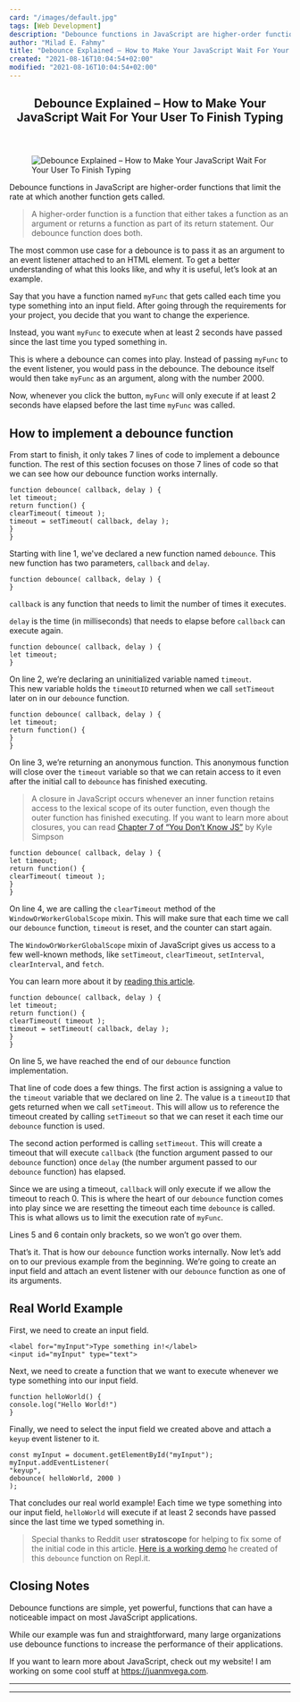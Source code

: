 ```yaml
---
card: "/images/default.jpg"
tags: [Web Development]
description: "Debounce functions in JavaScript are higher-order functions t"
author: "Milad E. Fahmy"
title: "Debounce Explained – How to Make Your JavaScript Wait For Your User To Finish Typing"
created: "2021-08-16T10:04:54+02:00"
modified: "2021-08-16T10:04:54+02:00"
---
```

<div class="site-wrapper">
<main id="site-main" class="site-main outer">
<div class="inner">
<article class="post-full post tag-web-development tag-javascript ">
<header class="post-full-header">
<h1 class="post-full-title">Debounce Explained – How to Make Your JavaScript Wait For Your User To Finish Typing</h1>
</header>
<figure class="post-full-image">
<picture>
<source media="(max-width: 700px)" sizes="1px" srcset="data:image/gif;base64,R0lGODlhAQABAIAAAAAAAP///yH5BAEAAAAALAAAAAABAAEAAAIBRAA7 1w">
<source media="(min-width: 701px)" sizes="(max-width: 800px) 400px,
(max-width: 1170px) 700px,
1400px" srcset="/news/content/images/size/w300/2020/07/pexels-photo.jpg 300w,
/news/content/images/size/w600/2020/07/pexels-photo.jpg 600w,
/news/content/images/size/w1000/2020/07/pexels-photo.jpg 1000w,
/news/content/images/size/w2000/2020/07/pexels-photo.jpg 2000w">
<img onerror="this.style.display='none'" src="/news/content/images/size/w2000/2020/07/pexels-photo.jpg" alt="Debounce Explained – How to Make Your JavaScript Wait For Your User To Finish Typing">
</picture>
</figure>
<section class="post-full-content">
<div class="post-content">
<p>Debounce functions in JavaScript are higher-order functions that limit the rate at which another function gets called.</p><blockquote>A higher-order function is a function that either takes a function as an argument or returns a function as part of its return statement. Our debounce function does both.</blockquote><p>The most common use case for a debounce is to pass it as an argument to an event listener attached to an HTML element. To get a better understanding of what this looks like, and why it is useful, let’s look at an example.</p><p>Say that you have a function named <code>myFunc</code> that gets called each time you type something into an input field. After going through the requirements for your project, you decide that you want to change the experience. </p><p>Instead, you want <code>myFunc</code> to execute when at least 2 seconds have passed since the last time you typed something in.</p><p>This is where a debounce can comes into play. Instead of passing <code>myFunc</code> to the event listener, you would pass in the debounce. The debounce itself would then take <code>myFunc</code> as an argument, along with the number 2000.</p><p>Now, whenever you click the button, <code>myFunc</code> will only execute if at least 2 seconds have elapsed before the last time <code>myFunc</code> was called.</p><h2 id="how-to-implement-a-debounce-function">How to implement a debounce function</h2><p>From start to finish, it only takes 7 lines of code to implement a debounce function. The rest of this section focuses on those 7 lines of code so that we can see how our debounce function works internally.</p><pre><code class="language-javascript">function debounce( callback, delay ) {
let timeout;
return function() {
clearTimeout( timeout );
timeout = setTimeout( callback, delay );
}
}</code></pre><p>Starting with line 1, we've declared a new function named <code>debounce</code>. This new function has two parameters, <code>callback</code> and <code>delay</code>.</p><pre><code class="language-javascript">function debounce( callback, delay ) {
}
</code></pre><p><code>callback</code> is any function that needs to limit the number of times it executes.</p><p><code>delay</code> is the time (in milliseconds) that needs to elapse before <code>callback</code> can execute again.</p><pre><code class="language-javascript">function debounce( callback, delay ) {
let timeout;
}</code></pre><p>On line 2, we’re declaring an uninitialized variable named <code>timeout</code>.<br>This new variable holds the <code>timeoutID</code> returned when we call <code>setTimeout</code> later on in our <code>debounce</code> function.</p><pre><code class="language-javascript">function debounce( callback, delay ) {
let timeout;
return function() {
}
}</code></pre><p>On line 3, we’re returning an anonymous function. This anonymous function will close over the <code>timeout</code> variable so that we can retain access to it even after the initial call to <code>debounce</code> has finished executing.</p><blockquote>A closure in JavaScript occurs whenever an inner function retains access to the lexical scope of its outer function, even though the outer function has finished executing. If you want to learn more about closures, you can read <a href="https://github.com/getify/You-Dont-Know-JS/blob/2nd-ed/scope-closures/ch7.md">Chapter 7 of “You Don’t Know JS”</a> by Kyle Simpson</blockquote><pre><code class="language-javascript">function debounce( callback, delay ) {
let timeout;
return function() {
clearTimeout( timeout );
}
}</code></pre><p>On line 4, we are calling the <code>clearTimeout</code> method of the <code>WindowOrWorkerGlobalScope</code> mixin. This will make sure that each time we call our <code>debounce</code> function, <code>timeout</code> is reset, and the counter can start again.</p><p>The <code>WindowOrWorkerGlobalScope</code> mixin of JavaScript gives us access to a few well-known methods, like <code>setTimeout</code>, <code>clearTimeout</code>, <code>setInterval</code>, <code>clearInterval</code>, and <code>fetch</code>. </p><p>You can learn more about it by <a href="/news/an-introduction-to-scope-in-javascript-cbd957022652/">reading this article</a>.</p><pre><code class="language-javascript">function debounce( callback, delay ) {
let timeout;
return function() {
clearTimeout( timeout );
timeout = setTimeout( callback, delay );
}
}</code></pre><p>On line 5, we have reached the end of our <code>debounce</code> function implementation.</p><p>That line of code does a few things. The first action is assigning a value to the <code>timeout</code> variable that we declared on line 2. The value is a <code>timeoutID</code> that gets returned when we call <code>setTimeout</code>. This will allow us to reference the timeout created by calling <code>setTimeout</code> so that we can reset it each time our <code>debounce</code> function is used.</p><p>The second action performed is calling <code>setTimeout</code>. This will create a timeout that will execute <code>callback</code> (the function argument passed to our <code>debounce</code> function) once <code>delay</code> (the number argument passed to our <code>debounce</code> function) has elapsed.</p><p>Since we are using a timeout, <code>callback</code> will only execute if we allow the timeout to reach 0. This is where the heart of our <code>debounce</code> function comes into play since we are resetting the timeout each time <code>debounce</code> is called. This is what allows us to limit the execution rate of <code>myFunc</code>.</p><p>Lines 5 and 6 contain only brackets, so we won’t go over them.</p><p>That’s it. That is how our <code>debounce</code> function works internally. Now let’s add on to our previous example from the beginning. We’re going to create an input field and attach an event listener with our <code>debounce</code> function as one of its arguments.</p><h2 id="real-world-example">Real World Example</h2><p>First, we need to create an input field.</p><pre><code class="language-html">&lt;label for="myInput"&gt;Type something in!&lt;/label&gt;
&lt;input id="myInput" type="text"&gt;</code></pre><p>Next, we need to create a function that we want to execute whenever we type something into our input field.</p><pre><code class="language-javascript">function helloWorld() {
console.log("Hello World!")
}</code></pre><p>Finally, we need to select the input field we created above and attach a <code>keyup</code> event listener to it.</p><pre><code class="language-javascript">const myInput = document.getElementById("myInput");
myInput.addEventListener(
"keyup",
debounce( helloWorld, 2000 )
);</code></pre><p>That concludes our real world example! Each time we type something into our input field, <code>helloWorld</code> will execute if at least 2 seconds have passed since the last time we typed something in.</p><blockquote>Special thanks to Reddit user <strong>stratoscope</strong> for helping to fix some of the initial code in this article. <a href="https://repl.it/@geary/JsDebounce#script.js">Here is a working demo</a> he created of this <code>debounce</code> function on Repl.it.</blockquote><h2 id="closing-notes">Closing Notes</h2><p>Debounce functions are simple, yet powerful, functions that can have a noticeable impact on most JavaScript applications.</p><p>While our example was fun and straightforward, many large organizations use debounce functions to increase the performance of their applications. </p><p>If you want to learn more about JavaScript, check out my website! I am working on some cool stuff at <a href="https://juanmvega.com">https://juanmvega.com</a>.</p>
</div>
<hr>
<hr>
</section>
</article>
</div>
</main>
</div>
<!-- Google Tag Manager (noscript) -->
<!-- End Google Tag Manager (noscript) -->
